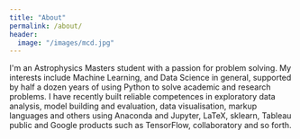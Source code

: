 ```yaml
---
title: "About"
permalink: /about/
header:
  image: "/images/mcd.jpg"
---
```

I'm an Astrophysics Masters student with a passion for problem solving. My interests include Machine Learning, and Data Science in general, supported by half a dozen years of using Python to solve academic and research problems.
I have recently built reliable competences in exploratory data analysis, model building and evaluation, data visualisation, markup languages and others using Anaconda and Jupyter, LaTeX, sklearn, Tableau public and Google products such as TensorFlow, collaboratory and so forth.
